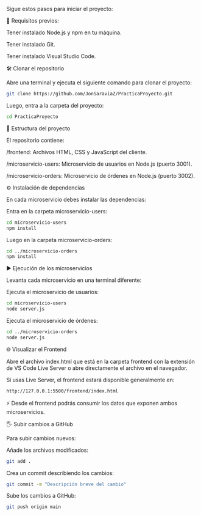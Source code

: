 Sigue estos pasos para iniciar el proyecto:


🚀 Requisitos previos:

Tener instalado Node.js y npm en tu máquina.

Tener instalado Git.

Tener instalado Visual Studio Code.

🛠️ Clonar el repositorio

Abre una terminal y ejecuta el siguiente comando para clonar el proyecto:

```bash
git clone https://github.com/JonSaraviaZ/PracticaProyecto.git
```
Luego, entra a la carpeta del proyecto:

```bash
cd PracticaProyecto
```


📂 Estructura del proyecto

El repositorio contiene:

/frontend: Archivos HTML, CSS y JavaScript del cliente.

/microservicio-users: Microservicio de usuarios en Node.js (puerto 3001).

/microservicio-orders: Microservicio de órdenes en Node.js (puerto 3002).

⚙️ Instalación de dependencias

En cada microservicio debes instalar las dependencias:

Entra en la carpeta microservicio-users:
```bash
cd microservicio-users
npm install
```


Luego en la carpeta microservicio-orders:
```bash
cd ../microservicio-orders
npm install
```


▶️ Ejecución de los microservicios

Levanta cada microservicio en una terminal diferente:

Ejecuta el microservicio de usuarios:

```bash
cd microservicio-users
node server.js
```


Ejecuta el microservicio de órdenes:

```bash
cd ../microservicio-orders
node server.js
```


🌐 Visualizar el Frontend

Abre el archivo index.html que está en la carpeta frontend con la extensión de VS Code Live Server o abre directamente el archivo en el navegador.

Si usas Live Server, el frontend estará disponible generalmente en:

```bash
http://127.0.0.1:5500/frontend/index.html
```


⚡ Desde el frontend podrás consumir los datos que exponen ambos microservicios.

🖐️ Subir cambios a GitHub

Para subir cambios nuevos:

Añade los archivos modificados:

```bash
git add .
```
Crea un commit describiendo los cambios:

```bash
git commit -m "Descripción breve del cambio"
```


Sube los cambios a GitHub:
```bash
git push origin main
```
